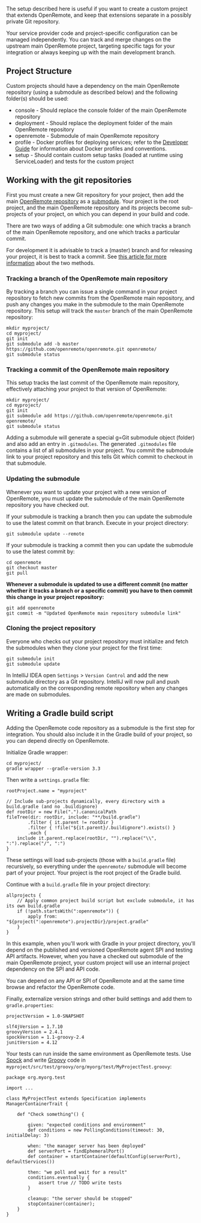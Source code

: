 The setup described here is useful if you want to create a custom project that extends OpenRemote, and keep that extensions separate in a possibly private Git repository.

Your service provider code and project-specific configuration can be managed independently. You can track and merge changes on the upstream main OpenRemote project, targeting specific tags for your integration or always keeping up with the main development branch.

## Project Structure

Custom projects should have a dependency on the main OpenRemote repository (using a submodule as described below) and the following folder(s) should be used:

* console - Should replace the console folder of the main OpenRemote repository
* deployment - Should replace the deployment folder of the main OpenRemote repository
* openremote - Submodule of main OpenRemote repository
* profile - Docker profiles for deploying services; refer to the [Developer Guide](./Developer-Guide%3A-Deploying-to-a-Docker-engine#docker-deployment-profiles) for information about Docker profiles and conventions.
* setup - Should contain custom setup tasks (loaded at runtime using ServiceLoader) and tests for the custom project


## Working with the git repositories

First you must create a new Git repository for your project, then add the main [OpenRemote repository](https://github.com/openremote/openremote.git) as a [submodule](https://git-scm.com/book/en/v2/Git-Tools-Submodules). Your project is the root project, and the main OpenRemote repository and its projects become sub-projects of your project, on which you can depend in your build and code.

There are two ways of adding a Git submodule: one which tracks a branch of the main OpenRemote repository, and one which tracks a particular commit.

For development it is advisable to track a (master) branch and for releasing your project, it is best to track a commit. See [this article for more information](http://www.vogella.com/tutorials/GitSubmodules/article.html#submodules_trackbranch) about the two methods.

### Tracking a branch of the OpenRemote main repository

By tracking a branch you can issue a single command in your project repository to fetch new commits from the OpenRemote main repository, and push any changes you make in the submodule to the main OpenRemote repository. This setup will track the `master` branch of the main OpenRemote repository:

```
mkdir myproject/
cd myproject/
git init
git submodule add -b master https://github.com/openremote/openremote.git openremote/
git submodule status
```

### Tracking a commit of the OpenRemote main repository

This setup tracks the last commit of the OpenRemote main repository, effectively attaching your project to that version of OpenRemote:

```
mkdir myproject/
cd myproject/
git init
git submodule add https://github.com/openremote/openremote.git openremote/
git submodule status
```

Adding a submodule will generate a special g=Git submodule object (folder) and also add an entry in `.gitmodules`. The generated `.gitmodules` file contains a list of all submodules in your project. You commit the submodule link to your project repository and this tells Git which commit to checkout in that submodule.

### Updating the submodule

Whenever you want to update your project with a new version of OpenRemote, you must update the submodule of the main OpenRemote repository you have checked out.

If your submodule is tracking a branch then you can update the submodule to use the latest commit on that branch. Execute in your project directory:

```
git submodule update --remote
```

If your submodule is tracking a commit then you can update the submodule to use the latest commit by:

```
cd openremote
git checkout master
git pull
```

**Whenever a submodule is updated to use a different commit (no matter whether it tracks a branch or a specific commit) you have to then commit this change in your project repository:**

```
git add openremote
git commit -m "Updated OpenRemote main repository submodule link"
```

### Cloning the project repository

Everyone who checks out your project repository must initialize and fetch the submodules when they clone your project for the first time:

```
git submodule init
git submodule update
```

In IntelliJ IDEA open `Settings` > `Version Control` and add the new submodule directory as a Git repository. IntelliJ will now pull and push automatically on the corresponding remote repository when any changes are made on submodules.


## Writing a Gradle build script

Adding the OpenRemote code repository as a submodule is the first step for integration. You should also include it in the Gradle build of your project, so you can depend directly on OpenRemote.

Initialize Gradle wrapper:

```
cd myproject/
gradle wrapper --gradle-version 3.3
```

Then write a `settings.gradle` file:

```
rootProject.name = "myproject"

// Include sub-projects dynamically, every directory with a build.gradle (and no .buildignore)
def rootDir = new File(".").canonicalPath
fileTree(dir: rootDir, include: "**/build.gradle")
        .filter { it.parent != rootDir }
        .filter { !file("${it.parent}/.buildignore").exists() }
        .each {
    include it.parent.replace(rootDir, "").replace("\\", ":").replace("/", ":")
}
```

These settings will load sub-projects (those with a `build.gradle` file) recursively, so everything under the `openremote/` submodule will become part of your project. Your project is the root project of the Gradle build.

Continue with a `build.gradle` file in your project directory:

```
allprojects {
    // Apply common project build script but exclude submodule, it has its own build.gradle
    if (!path.startsWith(":openremote")) {
        apply from: "${project(":openremote").projectDir}/project.gradle"
    }
}
```

In this example, when you'll work with Gradle in your project directory, you'll depend on the published and versioned OpenRemote agent SPI and testing API artifacts. However, when you have a checked out submodule of the main OpenRemote project, your custom project will use an internal project dependency on the SPI and API code.

You can depend on any API or SPI of OpenRemote and at the same time browse and refactor the OpenRemote code.

Finally, externalize version strings and other build settings and add them to `gradle.properties`:

```
projectVersion = 1.0-SNAPSHOT

slf4jVersion = 1.7.10
groovyVersion = 2.4.1
spockVersion = 1.1-groovy-2.4
junitVersion = 4.12
```

Your tests can run inside the same environment as OpenRemote tests. Use [Spock](spockframework.org/spock/docs/) and write [Groovy](http://www.groovy-lang.org/) code in `myproject/src/test/groovy/org/myorg/test/MyProjectTest.groovy`:

```
package org.myorg.test

import ...

class MyProjectTest extends Specification implements ManagerContainerTrait {

    def "Check something"() {

        given: "expected conditions and environment"
        def conditions = new PollingConditions(timeout: 30, initialDelay: 3)

        when: "the manager server has been deployed"
        def serverPort = findEphemeralPort()
        def container = startContainer(defaultConfig(serverPort), defaultServices())

        then: "we poll and wait for a result"
        conditions.eventually {
            assert true // TODO write tests
        }

        cleanup: "the server should be stopped"
        stopContainer(container);
    }
}
```